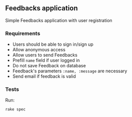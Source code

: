## Feedbacks application

Simple Feedbacks application with user registration

### Requirements
- Users should be able to sign in/sign up
- Allow anonymous access
- Allow users to send Feedbacks
- Prefill `name` field if user logged in
- Do not save Feedback on database
- Feedback's parameters `:name, :message` are necessary
- Send email if feedback is valid


### Tests

Run:

`rake spec`
